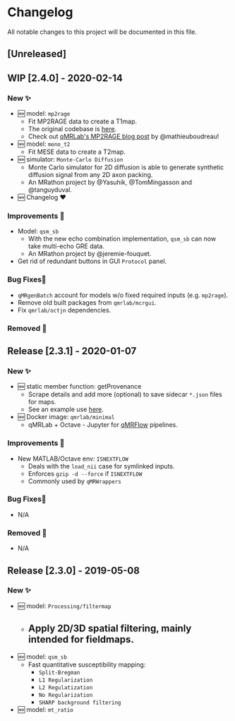 # Changelog
All notable changes to this project will be documented in this file.

## [Unreleased]

## WIP [2.4.0] - 2020-02-14

### New ✨
- 🆕 model: `mp2rage` 
    - Fit MP2RAGE data to create a T1map.
    - The original codebase is [here](https://github.com/JosePMarques/MP2RAGE-related-scripts).
    - Check out [qMRLab's MP2RAGE blog post](https://qmrlab.org/2019/04/08/T1-mapping-mp2rage.html) by @mathieuboudreau!
- 🆕 model: `mono_t2`
    - Fit MESE data to create a T2map.
- 🆕 simulator: `Monte-Carlo Diffusion`
    - Monte Carlo simulator for 2D diffusion is able to generate synthetic 
    diffusion signal from any 2D axon packing.
    - An MRathon project by @Yasuhik, @TomMingasson and @tanguyduval. 
- 🆕 Changelog ❤️

### Improvements 🚀
- Model: `qsm_sb` 
    - With the new echo combination implementation, `qsm_sb` can now take 
      multi-echo GRE data. 
    - An MRathon project by @jeremie-fouquet.
- Get rid of redundant buttons in GUI `Protocol` panel. 

### Bug Fixes🐛
- `qMRgenBatch` account for models w/o fixed required inputs (e.g. `mp2rage`).
- Remove old built packages from `qmrlab/mcrgui`.
- Fix `qmrlab/octjn` dependencies.

### Removed 🧹

## Release [2.3.1] - 2020-01-07

### New ✨
- 🆕 static member function: getProvenance 
    - Scrape details and add more (optional) to save sidecar `*.json` files for maps.
    - See an example use [here](https://github.com/qMRLab/qMRWrappers/blob/master/mt_sat/mt_sat_wrapper.m).
- 🆕 Docker image: `qmrlab/minimal`
    - qMRLab + Octave - Jupyter for [qMRFlow](https://github.com/qMRLab/qMRflow) pipelines.    

### Improvements 🚀
- New MATLAB/Octave env: `ISNEXTFLOW` 
    - Deals with the `load_nii` case for symlinked inputs.
    - Enforces `gzip -d --force` if `ISNEXTFLOW` 
    - Commonly used by `qMRWrappers` 

### Bug Fixes🐛
- N/A

### Removed 🧹
- N/A 

## Release [2.3.0] - 2019-05-08

### New ✨

- 🆕 model: `Processing/filtermap` 
    - Apply 2D/3D spatial filtering, mainly intended for fieldmaps. 
        - 
- 🆕 model: `qsm_sb` 
    - Fast quantitative susceptibility mapping:
        - `Split-Bregman` 
        - `L1 Regularization`
        - `L2 Regulatization` 
        - `No Regularization` 
        - `SHARP background filtering` 
- 🆕 model: `mt_ratio` 

